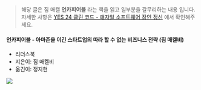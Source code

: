 
> 해당 글은 짐 매캘 **언카피어블** 라는 책을 읽고 일부분을 갈무리하는 내용 입니다. 자세한 사항은 [YES 24 클린 코드 - 애자일 소프트웨어 장인 정신](http://www.yes24.com/Product/Goods/94875170) 에서 확인해주세요.

#### **언카피어블** - 아마존을 이긴 스타트업의 따라 할 수 없는 비즈니스 전략 (짐 매켈비)

- 리더스북
- 지은이: 짐 매켈비
- 옮긴이: 정지현

![](https://tva1.sinaimg.cn/mw1024/e6c9d24egy1h1bqv9nevjj20nk0xc42j.jpg)
